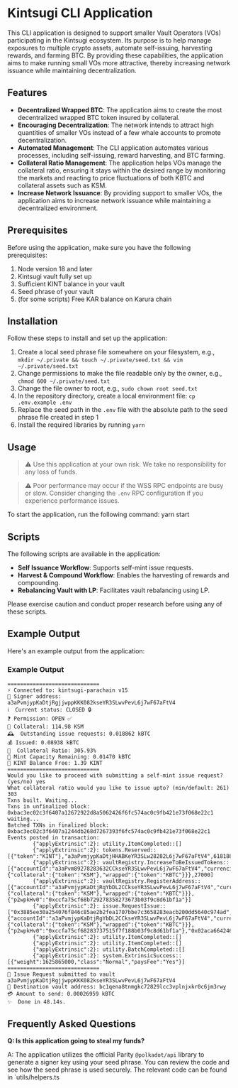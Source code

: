 # Kintsugi CLI Application

This CLI application is designed to support smaller Vault Operators (VOs) participating in the Kintsugi ecosystem. Its purpose is to help manage exposures to multiple crypto assets, automate self-issuing, harvesting rewards, and farming BTC. By providing these capabilities, the application aims to make running small VOs more attractive, thereby increasing network issuance while maintaining decentralization.

## Features

- **Decentralized Wrapped BTC**: The application aims to create the most decentralized wrapped BTC token insured by collateral.
- **Encouraging Decentralization**: The network intends to attract high quantities of smaller VOs instead of a few whale accounts to promote decentralization.
- **Automated Management**: The CLI application automates various processes, including self-issuing, reward harvesting, and BTC farming.
- **Collateral Ratio Management**: The application helps VOs manage the collateral ratio, ensuring it stays within the desired range by monitoring the markets and reacting to price fluctuations of both KBTC and collateral assets such as KSM.
- **Increase Network Issuance**: By providing support to smaller VOs, the application aims to increase network issuance while maintaining a decentralized environment.

## Prerequisites

Before using the application, make sure you have the following prerequisites:

1. Node version 18 and later
2. Kintsugi vault fully set up
3. Sufficient KINT balance in your vault
4. Seed phrase of your vault
5. (for some scripts) Free KAR balance on Karura chain

## Installation

Follow these steps to install and set up the application:

1. Create a local seed phrase file somewhere on your filesystem, e.g., `mkdir ~/.private && touch ~/.private/seed.txt && vim ~/.private/seed.txt`
2. Change permissions to make the file readable only by the owner, e.g., `chmod 600 ~/.private/seed.txt`
3. Change the file owner to root, e.g., `sudo chown root seed.txt`
4. In the repository directory, create a local environment file: `cp .env.example .env`
5. Replace the seed path in the `.env` file with the absolute path to the seed phrase file created in step 1
6. Install the required libraries by running `yarn`

## Usage

> :warning: Use this application at your own risk. We take no responsibility for any loss of funds.

> :warning: Poor performance may occur if the WSS RPC endpoints are busy or slow. Consider changing the `.env` RPC configuration if you experience performance issues.

To start the application, run the following command:
yarn start


## Scripts

The following scripts are available in the application:

- **Self Issuance Workflow**: Supports self-mint issue requests.
- **Harvest & Compound Workflow**: Enables the harvesting of rewards and compounding.
- **Rebalancing Vault with LP**: Facilitates vault rebalancing using LP.

Please exercise caution and conduct proper research before using any of these scripts.

## Example Output

Here's an example output from the application:

### Example Output
```
=============================
⚡️ Connected to: kintsugi-parachain v15
🔑 Signer address: a3aPvmjypKaDtjRgjjwppKKK082kseYR3SLwvPevL6j7wF67aFtV4
ℹ️  Current status: CLOSED 🔒
❓ Permission: OPEN ✅
🐤 Collateral: 114.98 KSM
🕰  Outstanding issue requests: 0.018862 kBTC
💰 Issued: 0.08938 kBTC
🤌  Collateral Ratio: 305.93%
🌱 Mint Capacity Remaining: 0.01470 kBTC
💸 KINT Balance Free: 1.39 KINT
=============================
Would you like to proceed with submitting a self-mint issue request? (yes/no) yes
What collateral ratio would you like to issue upto? (min/default: 261) 303
Txns built. Waiting...
Txns in unfinalized block: 0xbac3ec02c3f6407a12672922d8a5062426f6fc574ac0c9fb421e73f068e22c1 waiting...
Batched TXNs in finalized block: 0xbac3ec02c3f6407a1244db268d7267393f6fc574ac0c9fb421e73f068e22c1
Events posted in transaction:
        {"applyExtrinsic":2}: utility.ItemCompleted::[]
        {"applyExtrinsic":2}: tokens.Reserved::[{"token":"KINT"},"a3aPvmjypKaDtjHHABKeYR3SLw28282L6j7wF67aFtV4",61818848]
        {"applyExtrinsic":2}: vaultRegistry.IncreaseToBeIssuedTokens::[{"accountId":"a3aPvm89278283632CCkseYR3SLwvPevL6j7wF67aFtV4","currencies":{"collateral":{"token":"KSM"},"wrapped":{"token":"KBTC"}}},27000]
        {"applyExtrinsic":2}: vaultRegistry.RegisterAddress::[{"accountId":"a3aPvmjypKaDtjRgYbDL2CCkseYR3SLwvPevL6j7wF67aFtV4","currencies":{"collateral":{"token":"KSM"},"wrapped":{"token":"KBTC"}}},{"p2wpkHv0":"0xccfa75cf68b729278358273673b03f9c8d61bf1a"}]
        {"applyExtrinsic":2}: issue.RequestIssue::["0x3885ee30a254076f846c85ae2b2fea1707bbe7c3658283eacb200dd5640c974ad","a3aPvmjypKaDtjRgYbDL2CCkseYR3SLwvPevL6j7wF67aFtV4",26959,41,61818848,{"accountId":"a3aPvmjypKaDtjRgYbDL2CCkseYR3SLwvPevL6j7wF67aFtV4","currencies":{"collateral":{"token":"KSM"},"wrapped":{"token":"KBTC"}}},{"p2wpkHv0":"0xccfa75cf68283737515f7f188b03f9c8d61bf1a"},"0x02aca66424646b34d160257929382951b4cfcaed45fe19549c11256a15fa58839b"]
        {"applyExtrinsic":2}: utility.ItemCompleted::[]
        {"applyExtrinsic":2}: utility.ItemCompleted::[]
        {"applyExtrinsic":2}: utility.BatchCompleted::[]
        {"applyExtrinsic":2}: system.ExtrinsicSuccess::[{"weight":1625865000,"class":"Normal","paysFee":"Yes"}]
=============================
🔏 Issue Request submitted to vault a3aPvmjypKaDtjRgjjwppKKK082kseYR3SLwvPevL6j7wF67aFtV4
🔏 Destination vault address: bc1qena8tnmgkc72829lcc3vplnjxkr0c6jm3rwy
💳 Amount to send: 0.00026959 kBTC
✨  Done in 48.14s.
```

## Frequently Asked Questions

**Q: Is this application going to steal my funds?**

A: The application utilizes the official Parity `@polkadot/api` library to generate a signer key using your seed phrase. You can review the code and see how the seed phrase is used securely. The relevant code can be found in `utils/helpers.ts


